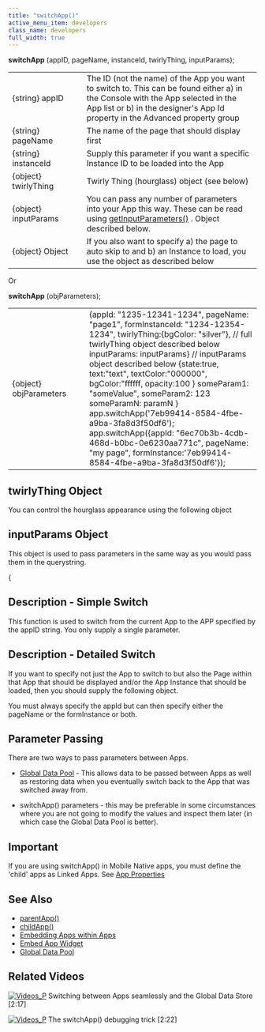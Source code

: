 ```yaml
---
title: "switchApp()"
active_menu_item: developers
class_name: developers
full_width: true
---
```



**switchApp** (appID, pageName, instanceId, twirlyThing, inputParams);

<table>
<tr>
<td width="170">
{string} appID

</td>
<td width="1">
</td>
<td width="710">
The ID (not the name) of the App you want to switch to. This can be found either a) in the Console with the App selected in the App list or b) in the designer's App Id property in the Advanced property group

</td>
</tr>
<tr>
<td width="170">
{string} pageName

</td>
<td width="1">
</td>
<td width="710">
The name of the page that should display first

</td>
</tr>
<tr>
<td width="170">
{string} instanceId

</td>
<td width="1">
</td>
<td width="710">
Supply this parameter if you want a specific Instance ID to be loaded into the App

</td>
</tr>
<tr>
<td width="170">
{object} twirlyThing

</td>
<td width="1">
</td>
<td width="710">
Twirly Thing (hourglass) object (see below)

</td>
</tr>
<tr>
<td width="170">
{object} inputParams

</td>
<td width="1">
</td>
<td width="710">
  You can pass any number of parameters into your App this way. These can be read using <a href="/developers/documentation/scripting-apis/client-api/app-functions/getinputparameter">getInputParameters()</a> . Object described below.

</td>
</tr>
<tr>
<td width="170">
{object} Object

</td>
<td width="1">
</td>
<td width="710">
If you also want to specify a) the page to auto skip to and b) an Instance to load, you use the object as described below

</td>
</tr>
</table>
Or

**switchApp** (objParameters);

<table>
<tr>
<td width="170">
{object} objParameters

</td>
<td width="1">
</td>
<td width="710">
       {appId: "1235-12341-1234", 
        pageName: "page1", 
        formInstanceId: "1234-12354-1234", 
        twirlyThing:{bgColor: "silver"}, // full twirlyThing object described below
        inputParams: inputParams}  // inputParams object described below
       {state:true,
        text:"text",
        textColor:"000000",
        bgColor:"ffffff,
        opacity:100
       }
       someParam1: "someValue", 
        someParam2: 123
        someParamN: paramN
       }
       app.switchApp('7eb99414-8584-4fbe-a9ba-3fa8d3f50df6');
       app.switchApp({appId: "6ec70b3b-4cdb-468d-b0bc-0e6230aa771c", pageName: "my page", formInstance:'7eb99414-8584-4fbe-a9ba-3fa8d3f50df6'});
      

</td>
</tr>
</table>

## twirlyThing Object

You can control the hourglass appearance using the following object

## inputParams Object

This object is used to pass parameters in the same way as you would pass them in the querystring.

{

## Description - Simple Switch

This function is used to switch from the current App to the APP specified by the appID string. You only supply a single parameter.

## Description - Detailed Switch

If you want to specify not just the App to switch to but also the Page within that App that should be displayed and/or the App Instance that should be loaded, then you should supply the following object.

You must always specify the appId but can then specify either the pageName or the formInstance or both.

## Parameter Passing

There are two ways to pass parameters between Apps.

 - [Global Data Pool](/developers/documentation/scripting-apis/client-api/global-data-pool-functions/) - This allows data to be passed between Apps as well as restoring data when you eventually switch back to the App that was switched away from.

 - switchApp() parameters - this may be preferable in some circumstances where you are not going to modify the values and inspect them later (in which case the Global Data Pool is better).

## Important

If you are using switchApp() in Mobile Native apps, you must define the 'child' apps as Linked Apps. See [App Properties](/developers/documentation/product-guide/widget-properties-events/app-properties)

## See Also

 - [parentApp()](/developers/documentation/scripting-apis/client-api/app-functions/parentapp)
 - [childApp()](/developers/documentation/scripting-apis/client-api/app-functions/childapp)
 - [Embedding Apps within Apps](/developers/documentation/product-guide/advanced-features/embedding-apps-within-apps/)
 - [Embed App Widget](/developers/documentation/product-guide/widget-properties-events/advanced/embed-app)
 - [Global Data Pool](/developers/documentation/scripting-apis/client-api/global-data-pool-functions/)

## Related Videos

[![Videos\_P](/img/docs/videos_p.png)](http://www.youtube.com/v/pUY3PXct_wk?autoplay=1&hd=1&fs=1&showsearch=0&rel=0&) Switching between Apps seamlessly and the Global Data Store [2:17]

[![Videos\_P](/img/docs/videos_p.png)](http://www.youtube.com/v/ITkE2fsTOiI?autoplay=1&hd=1&fs=1&showsearch=0&rel=0&) The switchApp() debugging trick [2:22]
